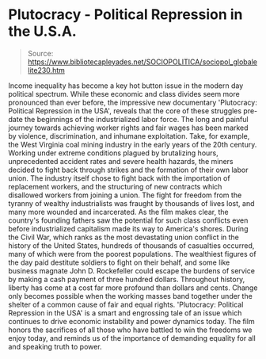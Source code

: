# Plutocracy - Political Repression in the U.S.A.

> Source: https://www.bibliotecapleyades.net/SOCIOPOLITICA/sociopol_globalelite230.htm

Income inequality has become a key hot button issue in the modern
day political spectrum.
While these economic and class divides seem
more pronounced than ever before, the impressive new documentary
'Plutocracy: Political Repression in the USA', reveals that the core of
these struggles pre-date the beginnings of the industrialized labor
force.
The long and painful journey towards achieving worker rights
and fair wages has been marked by violence, discrimination, and
inhumane exploitation.
Take, for example, the West Virginia coal mining industry in the
early years of the 20th century.
Working under extreme conditions
plagued by brutalizing hours, unprecedented accident rates and
severe health hazards, the miners decided to fight back through
strikes and the formation of their own labor union.
The industry
itself chose to fight back with the importation of replacement
workers, and the structuring of new contracts which disallowed
workers from joining a union.
The fight for freedom from the tyranny
of wealthy industrialists was fraught by thousands of lives lost,
and many more wounded and incarcerated.
As the film makes clear, the country's founding fathers saw the
potential for such class conflicts even before industrialized
capitalism made its way to America's shores. During the Civil War,
which ranks as the most devastating union conflict in the history of
the United States, hundreds of thousands of casualties occurred,
many of which were from the poorest populations.
The wealthiest
figures of the day paid destitute soldiers to fight on their behalf,
and some like business magnate
John D. Rockefeller could escape the
burdens of service by making a cash payment of three hundred
dollars.
Throughout history, liberty has come at a cost far more profound
than dollars and cents.
Change only becomes possible when the
working masses band together under the shelter of a common cause of
fair and equal rights. 'Plutocracy: Political Repression in the USA'
is a smart and engrossing tale of an issue which continues to drive
economic instability and power dynamics today.
The film honors the
sacrifices of all those who have battled to win the freedoms we
enjoy today, and reminds us of the importance of demanding equality
for all and speaking truth to power.
